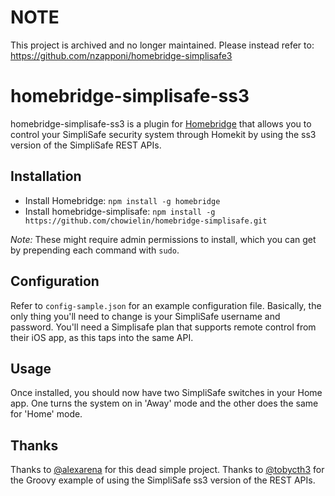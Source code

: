 # NOTE
This project is archived and no longer maintained. Please instead refer to: https://github.com/nzapponi/homebridge-simplisafe3

# homebridge-simplisafe-ss3
homebridge-simplisafe-ss3 is a plugin for [Homebridge](https://github.com/nfarina/homebridge) that allows you to control your SimpliSafe security system through Homekit by using the ss3 version of the SimpliSafe REST APIs. 

## Installation

- Install Homebridge: `npm install -g homebridge`
- Install homebridge-simplisafe: `npm install -g https://github.com/chowielin/homebridge-simplisafe.git`

*Note:* These might require admin permissions to install, which you can get by prepending each command with `sudo`.

## Configuration 

Refer to `config-sample.json` for an example configuration file. Basically, the only thing you'll need to change is your SimpliSafe username and password. You'll need a Simplisafe plan that supports remote control from their iOS app, as this taps into the same API.

## Usage

Once installed, you should now have two SimpliSafe switches in your Home app. One turns the system on in 'Away' mode and the other does the same for 'Home' mode. 

## Thanks

Thanks to [@alexarena](https://github.com/alexarena) for this dead simple project.
Thanks to [@tobycth3](https://github.com/tobycth3) for the Groovy example of using the SimpliSafe ss3 version of the REST APIs.
